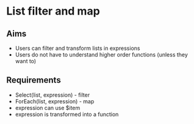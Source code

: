 List filter and map
===================

Aims
----

- Users can filter and transform lists in expressions
- Users do not have to understand higher order functions (unless they want to)

Requirements
------------

- Select(list, expression) - filter 
- ForEach(list, expression) - map
- expression can use $item
- expression is transformed into a function

